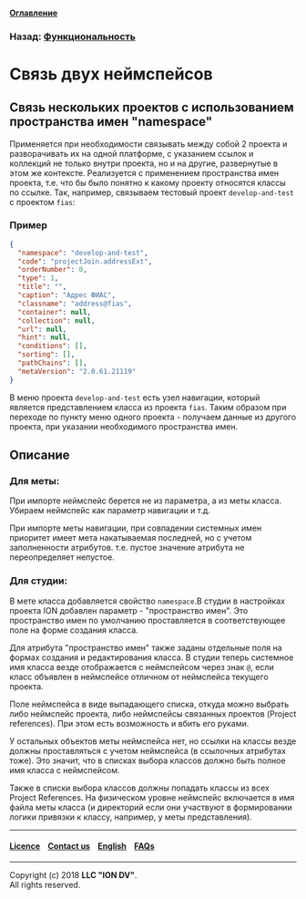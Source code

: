#### [Оглавление](/docs/ru/index.md)

### Назад: [Функциональность](/docs/ru/2_system_description/functionality/functionality.md)

# Связь двух неймспейсов

## Связь нескольких проектов с использованием пространства имен "namespace"

Применяется при необходимости связывать между собой 2 проекта и разворачивать их на одной платформе, с указанием ссылок и коллекций не только внутри проекта, но и на другие, развернутые в этом же контексте. Реализуется с применением пространства имен проекта, т.е. что бы было понятно к какому проекту относятся классы по ссылке. Так, например, связываем тестовый проект `develop-and-test` с проектом `fias`:

### Пример

```json
{
  "namespace": "develop-and-test",
  "code": "projectJoin.addressExt",
  "orderNumber": 0,
  "type": 1,
  "title": "",
  "caption": "Адрес ФИАС",
  "classname": "address@fias",
  "container": null,
  "collection": null,
  "url": null,
  "hint": null,
  "conditions": [],
  "sorting": [],
  "pathChains": [],
  "metaVersion": "2.0.61.21119"
}
```

В меню проекта `develop-and-test` есть узел навигации, который является представлением класса из проекта `fias`. Таким образом при переходе по пункту меню одного проекта - получаем данные из другого проекта, при указании необходимого пространства имен.

## Описание

### Для меты:

При импорте неймспейс берется не из параметра, а из меты класса. Убираем неймспейс как параметр навигации и т.д. 

При импорте меты навигации, при совпадении системных имен приоритет имеет мета накатываемая последней, но с учетом заполненности атрибутов. т.е. пустое значение атрибута не переопределяет непустое.

### Для студии:

В мете класса добавляется свойство `namespace`.В студии в настройках проекта ION добавлен параметр - "пространство имен". Это пространство имен по умолчанию проставляется в соответствующее поле на форме создания класса.

Для атрибута "пространство имен" также заданы отдельные поля на формах создания и редактирования класса. В студии теперь системное имя класса везде отображается с неймспейсом через знак `@`, если класс объявлен в неймспейсе отличном от неймспейса текущего проекта.

Поле неймспейса в виде выпадающего списка, откуда можно выбрать либо неймспейс проекта, либо неймспейсы связанных проектов (Project references). При этом есть возможность и вбить его руками. 

У остальных объектов меты неймспейса нет, но ссылки на классы везде должны проставляться с учетом неймспейса (в ссылочных атрибутах тоже). Это значит, что в списках выбора классов должно быть полное имя класса с неймспейсом. 

Также в списки выбора классов должны попадать классы из всех Project References. На физическом уровне неймспейс включается в имя файла меты класса (и директорий если они участвуют в формировании логики привязки к классу, например, у меты представления).

--------------------------------------------------------------------------  


 #### [Licence](/LICENCE.md) &ensp;  [Contact us](https://iondv.com) &ensp;  [English](/docs/en/2_system_description/functionality/namespace.md)   &ensp; [FAQs](/faqs.md)          



--------------------------------------------------------------------------  

Copyright (c) 2018 **LLC "ION DV"**.   
All rights reserved. 